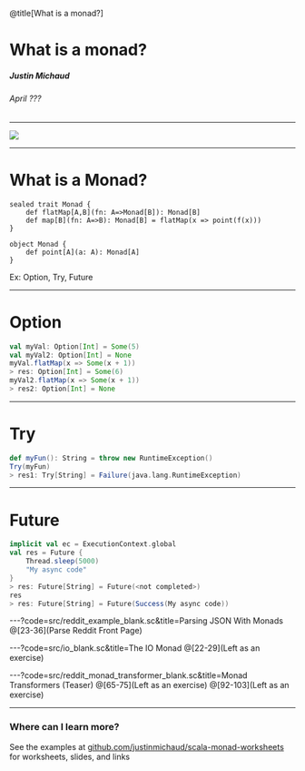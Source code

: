 @title[What is a monad?]

# What is a monad?
##### Justin Michaud
###### April ???

---

![](https://imgs.xkcd.com/comics/haskell.png)

---

# What is a Monad?
```
sealed trait Monad {
    def flatMap[A,B](fn: A=>Monad[B]): Monad[B]
    def map[B](fn: A=>B): Monad[B] = flatMap(x => point(f(x)))
}

object Monad {
    def point[A](a: A): Monad[A]
}
```

Ex: Option, Try, Future

---

# Option
```scala
val myVal: Option[Int] = Some(5)
val myVal2: Option[Int] = None
myVal.flatMap(x => Some(x + 1))
> res: Option[Int] = Some(6)
myVal2.flatMap(x => Some(x + 1))
> res2: Option[Int] = None
```

---

# Try

```scala
def myFun(): String = throw new RuntimeException()
Try(myFun)
> res1: Try[String] = Failure(java.lang.RuntimeException)
```

---

# Future

```scala
implicit val ec = ExecutionContext.global
val res = Future {
    Thread.sleep(5000)
    "My async code"
}
> res: Future[String] = Future(<not completed>)
res
> res: Future[String] = Future(Success(My async code))
```

---?code=src/reddit_example_blank.sc&title=Parsing JSON With Monads
@[23-36](Parse Reddit Front Page)

---?code=src/io_blank.sc&title=The IO Monad
@[22-29](Left as an exercise)

---?code=src/reddit_monad_transformer_blank.sc&title=Monad Transformers (Teaser)
@[65-75](Left as an exercise)
@[92-103](Left as an exercise)

---

### Where can I learn more?
See the examples at [github.com/justinmichaud/scala-monad-worksheets](https://github.com/justinmichaud/scala-monad-worksheets) for
worksheets, slides, and links
